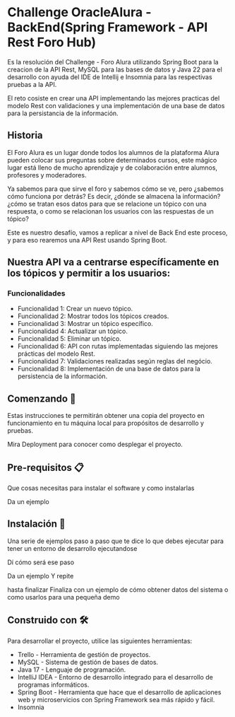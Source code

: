 # Challenge OracleAlura - BackEnd(Spring Framework - API Rest Foro Hub)
Es la resolución del Challenge - Foro Alura utilizando Spring Boot para la creacion de la API Rest, MySQL para las bases de datos y Java 22 para el desarrollo con ayuda del IDE de Intellij e Insomnia para las respectivas pruebas a la API.

El reto cosiste en crear una API implementando las mejores practicas del modelo Rest con validaciones y una implementación de una base de datos para la persistancia de la información.

## Historia
El Foro Alura es un lugar donde todos los alumnos de la plataforma Alura pueden colocar sus preguntas sobre determinados cursos, este mágico lugar está lleno de mucho aprendizaje y de colaboración entre alumnos, profesores y moderadores.

Ya sabemos para que sirve el foro y sabemos cómo se ve, pero ¿sabemos cómo funciona por detrás? Es decir, ¿dónde se almacena la información? ¿cómo se tratan esos datos para que se relacione un tópico con una respuesta, o como se relacionan los usuarios con las respuestas de un tópico?

Este es nuestro desafío, vamos a replicar a nivel de Back End este proceso, y para eso rearemos una API Rest usando Spring Boot.

## Nuestra API va a centrarse específicamente en los tópicos y permitir a los usuarios:

### Funcionalidades
* Funcionalidad 1: Crear un nuevo tópico.
* Funcionalidad 2: Mostrar todos los tópicos creados.
* Funcionalidad 3: Mostrar un tópico específico.
* Funcionalidad 4: Actualizar un tópico.
* Funcionalidad 5: Eliminar un tópico.
* Funcionalidad 6: API con rutas implementadas siguiendo las mejores prácticas del modelo Rest.
* Funcionalidad 7: Validaciones realizadas según reglas del negócio.
* Funcionalidad 8: Implementación de una base de datos para la persistencia de la información.

## Comenzando 🚀
Estas instrucciones te permitirán obtener una copia del proyecto en funcionamiento en tu máquina local para propósitos de desarrollo y pruebas.

Mira Deployment para conocer como desplegar el proyecto.

## Pre-requisitos 📋
Que cosas necesitas para instalar el software y como instalarlas

Da un ejemplo

## Instalación 🔧
Una serie de ejemplos paso a paso que te dice lo que debes ejecutar para tener un entorno de desarrollo ejecutandose

Dí cómo será ese paso

Da un ejemplo
Y repite

hasta finalizar
Finaliza con un ejemplo de cómo obtener datos del sistema o como usarlos para una pequeña demo

## Construido con 🛠️
Para desarrollar el proyecto, utilice las siguientes herramientas:

* Trello - Herramienta de gestión de proyectos.
* MySQL - Sistema de gestión de bases de datos.
* Java 17 - Lenguaje de programación.
* IntelliJ IDEA - Entorno de desarrollo integrado para el desarrollo de programas informáticos.
* Spring Boot - Herramienta que hace que el desarrollo de aplicaciones web y microservicios con Spring Framework sea más rápido y fácil.
* Insomnia

